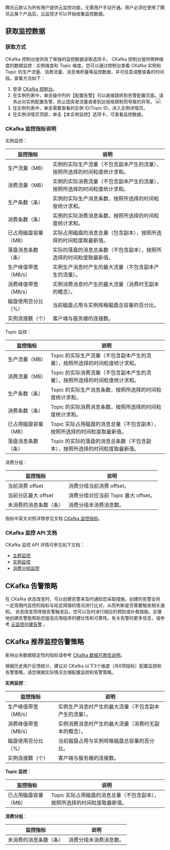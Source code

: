 腾讯云默认为所有用户提供云监控功能，无需用户手动开通。用户必须在使用了腾讯云某个产品后，云监控才可以开始收集监控数据。

## 获取监控数据
### 获取方式
CKafka 控制台提供改了单独的监控数据读取选项卡。
CKafka 控制台提供两种维度的数据监控：实例维度和 Topic 维度。您可以通过控制台查看 CKafka 实例和 Topic 的生产流量、消费流量、消息堆积量等监控数据，并可任意调整查看的时间段。查看方法如下：

1. 登录 [CKafka 控制台](https://console.cloud.tencent.com/ckafka)。
2. 在实例列表中，单击操作列的【配置告警】可以直接跳转到告警配置页面。请务必对实例配置告警，防止因突发流量或者到达规格限制而导致的异常。
![](https://main.qcloudimg.com/raw/5211355ea3bca6accabdd524891c0dea.png)
3. 在实例列表中，单击需要查看的实例 ID/Topic ID，进入实例详情页。
4. 在实例详情页顶部，单击【本实例监控】选项卡，可查看监控数据。


### CKafka 监控指标说明
实例监控：

| 监控指标 | 说明 | 
|---------|---------|
| 生产流量（MB） | 实例的实际生产流量（不包含副本产生的流量），按照所选择的时间粒度统计求和。 | 
| 消费流量（MB） | 实例的实际消费流量（不包含副本产生的流量），按照所选择的时间粒度统计求和。 |
| 生产条数（条） |实例的实际生产消息条数，按照所选择的时间粒度统计求和。|
| 消费条数（条） | 实例的实际消费消息条数，按照所选择的时间粒度统计求和。|
| 已占用磁盘容量（MB）|实际占用磁盘的消息总量（包含副本），按照所选择的时间粒度取最新值。|
| 落盘消息条数（条）|实际的落盘的消息总条数（不包含副本），按照所选择的时间粒度取最新值。|
| 生产峰值带宽（MB/s）| 实例生产消息时产生的最大流量（不包含副本产生的流量）。|
| 消费峰值带宽（MB/s）|实例消费消息时产生的最大流量（消费时无副本的概念）。|
| 磁盘使用百分比（%）| 当前磁盘占用与实例规格磁盘总容量的百分比。|
| 实例连接数（个）| 客户端与服务器的连接数。|


Topic 监控：

| 监控指标 | 说明 | 
|---------|---------|
| 生产流量（MB）|Topic 的实际生产流量（不包含副本产生的流量），按照所选择的时间粒度统计求和。|
| 消费流量（MB）|Topic 的实际消费流量（不包含副本产生的流量），按照所选择的时间粒度统计求和。|
| 生产条数（条） |Topic 的实际生产消息条数，按照所选择的时间粒度统计求和。|
| 消费条数（条）| Topic 的实际消费消息条数，按照所选择的时间粒度统计求和。|
| 已占用磁盘容量（MB）| Topic 实际占用磁盘的消息总量（不包含副本），按照所选择的时间粒度取最新值。|
| 落盘消息条数（条）|Topic 的实际的落盘的消息总条数（不包含副本），按照所选择的时间粒度取最新值。|

消费分组：

| 监控指标 | 说明 | 
|---------|---------|
| 当前消费 offset | 消费分组当前消费 offset。|
| 当前分区最大 offset |消费分组对应当前 Topic 最大 offset。|
| 未消费的消息条数（条） |消费分组未消费消息数。|

指标中英文对照详情参见文档 [CKafka 监控指标](https://cloud.tencent.com/document/product/248/12154)。

### CKafka 监控 API 文档
CKafka 监控 API 详情可参见如下文档：
- [主题监控](https://cloud.tencent.com/document/product/248/17296)
- [实例监控](https://cloud.tencent.com/document/product/248/17297) 
- [消费分组监控](https://cloud.tencent.com/document/product/248/17298)

## CKafka 告警策略
在 CKafka 状态改变时，可以创建告警来及时通知您采取措施。创建的告警会将一定周期内监控的指标与给定阈值的情况进行比对，从而判断是否需要触发相关通知。
状态改变而导致告警触发后，您可以及时进行相应的预防或补救措施。合理地创建告警能帮助您提高应用程序的健壮性和可靠性。有关告警的更多信息，请参考 [云监控创建告警](https://cloud.tencent.com/document/product/248/6215) 。

## CKafka 推荐监控告警策略
影响业务数据稳定性的指标请参考 [CKafka 数据可靠性说明](https://cloud.tencent.com/document/product/597/36186)。

根据历史用户反馈统计，建议对 CKafka 以下3个维度（共6项指标）配置监控和告警策略，请您根据实际情况合理配置监控和告警策略。

**实例监控**：

| 监控指标 | 说明 | 
|---------|---------|
| 生产峰值带宽（MB/s）| 实例生产消息时产生的最大流量（不包含副本产生的流量）。|
| 消费峰值带宽（MB/s）|实例消费消息时产生的最大流量（消费时无副本的概念）。|
| 磁盘使用百分比（%）| 当前磁盘占用与实例规格磁盘总容量的百分比。|
| 实例连接数（个）| 客户端与服务器的连接数。|

**Topic 监控**：

| 监控指标 | 说明 | 
|---------|---------|
| 已占用磁盘容量（MB）| Topic 实际占用磁盘的消息总量（不包含副本），按照所选择的时间粒度取最新值。|

**消费分组**：

| 监控指标 | 说明 | 
|---------|---------|
| 未消费的消息条数（条） | 消费分组未消费消息数。|
